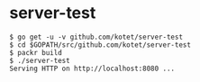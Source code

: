 # server-test

```console
$ go get -u -v github.com/kotet/server-test
$ cd $GOPATH/src/github.com/kotet/server-test
$ packr build
$ ./server-test
Serving HTTP on http://localhost:8080 ...
```
